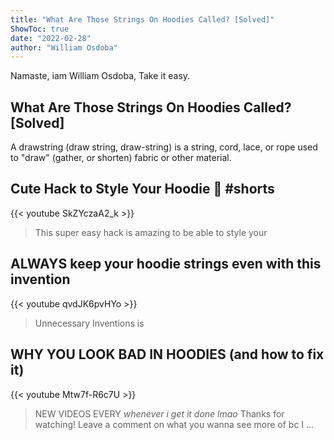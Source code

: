 ```yaml
---
title: "What Are Those Strings On Hoodies Called? [Solved]"
ShowToc: true 
date: "2022-02-28"
author: "William Osdoba" 
---
```


Namaste, iam William Osdoba, Take it easy.
## What Are Those Strings On Hoodies Called? [Solved]
A drawstring (draw string, draw-string) is a string, cord, lace, or rope used to "draw" (gather, or shorten) fabric or other material.

## Cute Hack to Style Your Hoodie 🎀 #shorts
{{< youtube SkZYczaA2_k >}}
>This super easy hack is amazing to be able to style your 

## ALWAYS keep your hoodie strings even with this invention
{{< youtube qvdJK6pvHYo >}}
>Unnecessary Inventions is 

## WHY YOU LOOK BAD IN HOODIES (and how to fix it)
{{< youtube Mtw7f-R6c7U >}}
>NEW VIDEOS EVERY *whenever i get it done lmao* Thanks for watching! Leave a comment on what you wanna see more of bc I ...

